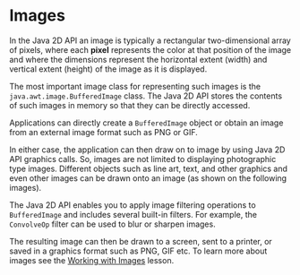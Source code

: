 
# Images

In the Java 2D API an image is typically a rectangular two-dimensional array of pixels, where each **pixel** represents the color at that position of the image and where the dimensions represent the horizontal extent (width) and vertical extent (height) of the image as it is displayed.

The most important image class for representing such images is the `java.awt.image.BufferedImage` class. The Java 2D API stores the contents of such images in memory so that they can be directly accessed.

Applications can directly create a `BufferedImage` object or obtain an image from an external image format such as PNG or GIF.

In either case, the application can then draw on to image by using Java 2D API graphics calls. So, images are not limited to displaying photographic type images. Different objects such as line art, text, and other graphics and even other images can be drawn onto an image (as shown on the following images).

The Java 2D API enables you to apply image filtering operations to `BufferedImage` and includes several built-in filters. For example, the `ConvolveOp` filter can be used to blur or sharpen images.

The resulting image can then be drawn to a screen, sent to a printer, or saved in a graphics format such as PNG, GIF etc. To learn more about images see the 
[Working with Images](../images/index.html) lesson.
